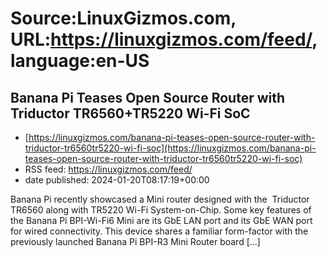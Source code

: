 # Source:LinuxGizmos.com, URL:https://linuxgizmos.com/feed/, language:en-US

## Banana Pi Teases Open Source Router with Triductor TR6560+TR5220 Wi-Fi SoC
 - [https://linuxgizmos.com/banana-pi-teases-open-source-router-with-triductor-tr6560tr5220-wi-fi-soc](https://linuxgizmos.com/banana-pi-teases-open-source-router-with-triductor-tr6560tr5220-wi-fi-soc)
 - RSS feed: https://linuxgizmos.com/feed/
 - date published: 2024-01-20T08:17:19+00:00

Banana Pi recently showcased a Mini router designed with the&#160; Triductor TR6560 along with TR5220 Wi-Fi System-on-Chip. Some key features of the Banana Pi BPI-Wi-Fi6 Mini are its GbE LAN port and its GbE WAN port for wired connectivity. This device shares a familiar form-factor with the previously launched Banana Pi BPI-R3 Mini Router board [&#8230;]

